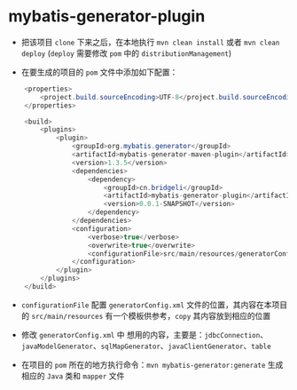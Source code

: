 # mybatis-generator-plugin

* 把该项目 `clone` 下来之后，在本地执行 `mvn clean install` 或者 `mvn clean deploy` (`deploy` 需要修改 `pom` 中的 `distributionManagement`)

* 在要生成的项目的 `pom` 文件中添加如下配置：

```java
    <properties>
        <project.build.sourceEncoding>UTF-8</project.build.sourceEncoding>
    </properties>

    <build>
        <plugins>
            <plugin>
                <groupId>org.mybatis.generator</groupId>
                <artifactId>mybatis-generator-maven-plugin</artifactId>
                <version>1.3.5</version>
                <dependencies>
                    <dependency>
                        <groupId>cn.bridgeli</groupId>
                        <artifactId>mybatis-generator-plugin</artifactId>
                        <version>0.0.1-SNAPSHOT</version>
                    </dependency>
                </dependencies>
                <configuration>
                    <verbose>true</verbose>
                    <overwrite>true</overwrite>
                    <configurationFile>src/main/resources/generatorConfig.xml</configurationFile>
                </configuration>
            </plugin>
        </plugins>
    </build>
```

* `configurationFile` 配置 `generatorConfig.xml` 文件的位置，其内容在本项目的 `src/main/resources` 有一个模板供参考，`copy` 其内容放到相应的位置

* 修改 `generatorConfig.xml` 中 想用的内容，主要是：`jdbcConnection`、`javaModelGenerator`、`sqlMapGenerator`、`javaClientGenerator`、`table`

* 在项目的 `pom` 所在的地方执行命令：`mvn mybatis-generator:generate` 生成相应的 `Java` 类和 `mapper` 文件

